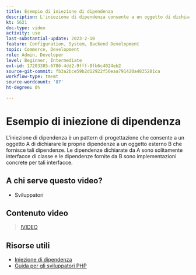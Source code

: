 ```yaml
---
title: Esempio di iniezione di dipendenza
description: L'iniezione di dipendenza consente a un oggetto di dichiarare le proprie dipendenze, fornite da un oggetto esterno, promuovendo flessibilità e modularità.
kt: 5621
doc-type: video
activity: use
last-substantial-update: 2023-2-10
feature: Configuration, System, Backend Development
topic: Commerce, Development
role: Admin, Developer
level: Beginner, Intermediate
exl-id: 17203385-6786-4dd2-9fff-8fb6c4024eb2
source-git-commit: fb3a2bce59b2d12922f50eaa791420a4835281ca
workflow-type: tm+mt
source-wordcount: '87'
ht-degree: 0%

---
```


# Esempio di iniezione di dipendenza

L&#39;iniezione di dipendenza è un pattern di progettazione che consente a un oggetto A di dichiarare le proprie dipendenze a un oggetto esterno B che fornisce tali dipendenze. Le dipendenze dichiarate da A sono solitamente interfacce di classe e le dipendenze fornite da B sono implementazioni concrete per tali interfacce.

## A chi serve questo video?

- Sviluppatori

## Contenuto video

>[!VIDEO](https://video.tv.adobe.com/v/35799?quality=12&learn=on)

## Risorse utili

- [Iniezione di dipendenza](https://developer.adobe.com/commerce/php/development/components/dependency-injection/)
- [Guida per gli sviluppatori PHP](https://developer.adobe.com/commerce/php/development/)
